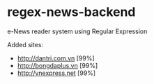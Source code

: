regex-news-backend
==================

e-News reader system using Regular Expression

Added sites:

- http://dantri.com.vn [99%]
- http://bongdaplus.vn [99%]
- http://vnexpress.net [99%]